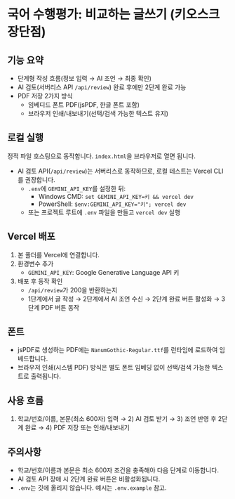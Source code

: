 # 국어 수행평가: 비교하는 글쓰기 (키오스크 장단점)

## 기능 요약
- 단계형 작성 흐름(정보 입력 → AI 조언 → 최종 확인)
- AI 검토(서버리스 API `/api/review`) 완료 후에만 2단계 완료 가능
- PDF 저장 2가지 방식
  - 임베디드 폰트 PDF(jsPDF, 한글 폰트 포함)
  - 브라우저 인쇄/내보내기(선택/검색 가능한 텍스트 유지)

## 로컬 실행
정적 파일 호스팅으로 동작합니다. `index.html`을 브라우저로 열면 됩니다.
- AI 검토 API(`/api/review`)는 서버리스로 동작하므로, 로컬 테스트는 Vercel CLI를 권장합니다.
  - `.env`에 `GEMINI_API_KEY`를 설정한 뒤:
    - Windows CMD: `set GEMINI_API_KEY=키 && vercel dev`
    - PowerShell: `$env:GEMINI_API_KEY="키"; vercel dev`
  - 또는 프로젝트 루트에 `.env` 파일을 만들고 `vercel dev` 실행

## Vercel 배포
1. 본 폴더를 Vercel에 연결합니다.
2. 환경변수 추가
   - `GEMINI_API_KEY`: Google Generative Language API 키
3. 배포 후 동작 확인
   - `/api/review`가 200을 반환하는지
   - 1단계에서 글 작성 → 2단계에서 AI 조언 수신 → 2단계 완료 버튼 활성화 → 3단계 PDF 버튼 동작

## 폰트
- jsPDF로 생성하는 PDF에는 `NanumGothic-Regular.ttf`를 런타임에 로드하여 임베드합니다.
- 브라우저 인쇄(시스템 PDF) 방식은 별도 폰트 임베딩 없이 선택/검색 가능한 텍스트로 출력됩니다.

## 사용 흐름
1) 학교/번호/이름, 본문(최소 600자) 입력 → 2) AI 검토 받기 → 3) 조언 반영 후 2단계 완료 → 4) PDF 저장 또는 인쇄/내보내기

## 주의사항
- 학교/번호/이름과 본문은 최소 600자 조건을 충족해야 다음 단계로 이동합니다.
- AI 검토 API 장애 시 2단계 완료 버튼은 비활성화됩니다.
 - `.env`는 깃에 올리지 않습니다. 예시는 `.env.example` 참고.
